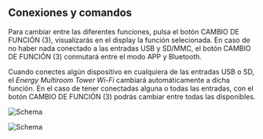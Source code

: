 ## Conexiones y comandos

Para cambiar entre las diferentes funciones, pulsa el botón CAMBIO DE FUNCIÓN (3), visualizarás en el display la función selecionada. En caso de no haber nada conectado a las entradas USB y SD/MMC, el botón CAMBIO DE FUNCIÓN (3) conmutará entre el modo APP y Bluetooth.

Cuando conectes algún dispositivo en cualquiera de las entradas USB o SD, el *Energy Multiroom Tower Wi-Fi* cambiará automáticamente a dicha función. En el caso de tener conectadas alguna o todas las entradas, con el botón CAMBIO DE FUNCIÓN (3) podrás cambiar entre todas las disponibles.

![Schema](http://static.energysistem.com/images/manuals/42686/56efd56f1caa4.jpg)

![Schema](http://static.energysistem.com/images/manuals/42686/56efd5750d57b.jpg)


